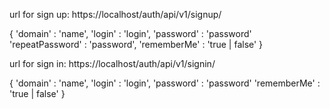 url for sign up: https://localhost/auth/api/v1/signup/

{
'domain' : 'name',
'login' : 'login',
'password' : 'password'
'repeatPassword' : 'password',
'rememberMe' : 'true | false'
}

url for sign in: https://localhost/auth/api/v1/signin/

{
'domain' : 'name',
'login' : 'login',
'password' : 'password'
'rememberMe' : 'true | false'
}